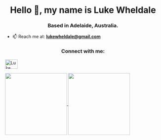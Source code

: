 <h1 align="center">Hello 👋, my name is Luke Wheldale</h1>
<h3 align="center">Based in Adelaide, Australia.</h3>

-   📫 Reach me at: **lukewheldale@gmail.com**

<h3 align="center">Connect with me:</h3>
<p align="left">
<a href="https://linkedin.com/in/luke-wheldale-8b992b116" target="blank"><img align="center" src="https://raw.githubusercontent.com/rahuldkjain/github-profile-readme-generator/master/src/images/icons/Social/linked-in-alt.svg" alt="Luke Wheldale" height="30" width="40" /></a>
</p>


<a href="https://github.com/Looch8/convoychat">
  <img height=200 align="center" src="https://github-readme-stats.vercel.app/api/top-langs?username=Looch8&layout=compact&langs_count=8&card_width=320" />
</a>
<a href="https://github.com/Looch8/github-readme-stats">
  <img height=200 align="center" src="https://github-readme-stats.vercel.app/api?username=Looch8" />
</a>

<!--
**Looch8/Looch8** is a ✨ _special_ ✨ repository because its `README.md` (this file) appears on your GitHub profile.

Here are some ideas to get you started:

- 🔭 I’m currently working on ...
- 🌱 I’m currently learning ...
- 👯 I’m looking to collaborate on ...
- 🤔 I’m looking for help with ...
- 💬 Ask me about ...
- 📫 How to reach me: ...
- 😄 Pronouns: ...
- ⚡ Fun fact: ...
-->
